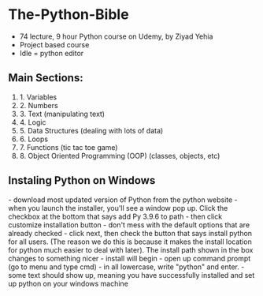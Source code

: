 # The-Python-Bible

- 74 lecture, 9 hour Python course on Udemy, by Ziyad Yehia
- Project based course
- Idle = python editor

<h2>Main Sections: </h2>
<ol>
  <li> 1. Variables </li> 
  <li> 2. Numbers </li> 
  <li> 3. Text (manipulating text) <l/i> 
  <li> 4. Logic </li> 
  <li> 5. Data Structures (dealing with lots of data) </li> 
  <li> 6. Loops </li> 
  <li> 7. Functions (tic tac toe game) </li> 
  <li> 8. Object Oriented Programming (OOP) (classes, objects, etc) </li> 
</ol>

<h2>Instaling Python on Windows </h2>
- download most updated version of Python from the python website
- when you launch the installer, you'll see a window pop up. Click the checkbox at the bottom that says add Py 3.9.6 to path
- then click customize installation button
- don't mess with the default options that are already checked
- click next, then check the button that says install python for all users. (The reason we do this is because it makes the install location for python much easier to deal with later). The install path shown in the box changes to something nicer
- install will begin
- open up command prompt (go to menu and type cmd)
- in all lowercase, write "python" and enter. 
- some text should show up, meaning you have successfully installed and set up python on your windows machine 
